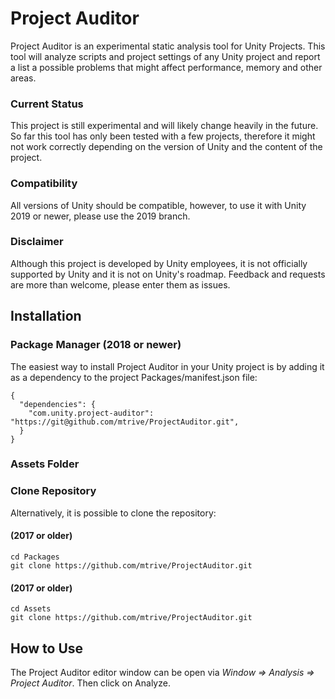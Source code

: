 # Project Auditor
Project Auditor is an experimental static analysis tool for Unity Projects. This tool will analyze scripts and project settings of any Unity project and report a list a possible problems that might affect performance, memory and other areas.

### Current Status
This project is still experimental and will likely change heavily in the future. So far this tool has only been tested with a few projects, therefore it might not work correctly depending on the version of Unity and the content of the project.

### Compatibility
All versions of Unity should be compatible, however, to use it with Unity 2019 or newer, please use the 2019 branch.

### Disclaimer
Although this project is developed by Unity employees, it is not officially supported by Unity and it is not on Unity's roadmap. Feedback and requests are more than welcome, please enter them as issues.

## Installation
### Package Manager (2018 or newer)
The easiest way to install Project Auditor in your Unity project is by adding it as a dependency to the project Packages/manifest.json file:

```
{
  "dependencies": {
    "com.unity.project-auditor": "https://git@github.com/mtrive/ProjectAuditor.git",
  }
}
```

### Assets Folder 

### Clone Repository
Alternatively, it is possible to clone the repository:

#### (2017 or older)
```
cd Packages
git clone https://github.com/mtrive/ProjectAuditor.git
```

#### (2017 or older)
```
cd Assets
git clone https://github.com/mtrive/ProjectAuditor.git
```
## How to Use
The Project Auditor editor window can be open via *Window => Analysis => Project Auditor*.
Then click on Analyze.

